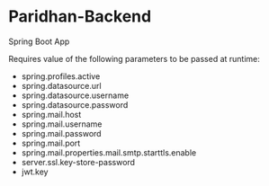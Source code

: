 # Paridhan-Backend
Spring Boot App

Requires value of the following parameters to be passed at runtime:
   - spring.profiles.active
   - spring.datasource.url
   - spring.datasource.username
   - spring.datasource.password
   - spring.mail.host
   - spring.mail.username
   - spring.mail.password
   - spring.mail.port
   - spring.mail.properties.mail.smtp.starttls.enable
   - server.ssl.key-store-password 
   - jwt.key
